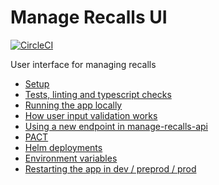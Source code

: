 # Manage Recalls UI

[![CircleCI](https://circleci.com/gh/ministryofjustice/manage-recalls-ui/tree/main.svg?style=svg)](https://circleci.com/gh/ministryofjustice/manage-recalls-ui)

User interface for managing recalls

* [Setup](./docs/setup.md)
* [Tests, linting and typescript checks](./docs/tests.md)
* [Running the app locally](./docs/running-app.md)
* [How user input validation works](./docs/user-input-validation.md)
* [Using a new endpoint in manage-recalls-api](./docs/new-endpoint.md)
* [PACT](./docs/pact.md)
* [Helm deployments](./docs/helm-deploy.md)
* [Environment variables](./docs/env-vars.md)
* [Restarting the app in dev / preprod / prod](./docs/restarting-app.md)
